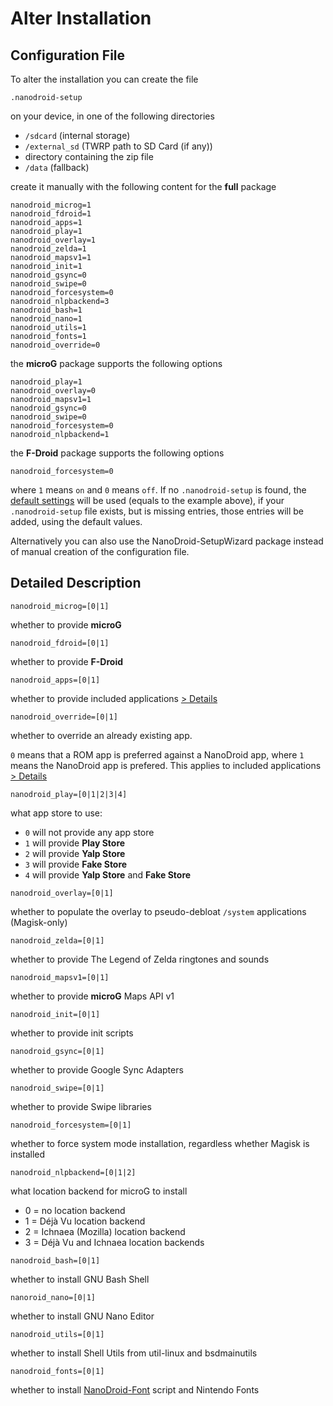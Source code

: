 # Alter Installation

## Configuration File

To alter the installation you can create the file

`.nanodroid-setup`

on your device, in one of the following directories

* `/sdcard` (internal storage)
* `/external_sd` (TWRP path to SD Card (if any))
* directory containing the zip file
* `/data` (fallback)

create it manually with the following content for the **full** package

```
nanodroid_microg=1
nanodroid_fdroid=1
nanodroid_apps=1
nanodroid_play=1
nanodroid_overlay=1
nanodroid_zelda=1
nanodroid_mapsv1=1
nanodroid_init=1
nanodroid_gsync=0
nanodroid_swipe=0
nanodroid_forcesystem=0
nanodroid_nlpbackend=3
nanodroid_bash=1
nanodroid_nano=1
nanodroid_utils=1
nanodroid_fonts=1
nanodroid_override=0
```

the **microG** package supports the following options

```
nanodroid_play=1
nanodroid_overlay=0
nanodroid_mapsv1=1
nanodroid_gsync=0
nanodroid_swipe=0
nanodroid_forcesystem=0
nanodroid_nlpbackend=1
```

the **F-Droid** package supports the following options

```
nanodroid_forcesystem=0
```

where `1` means `on` and `0` means `off`. If no `.nanodroid-setup` is found, the [default settings](.nanodroid-setup) will be used (equals to the example above), if your `.nanodroid-setup` file exists, but is missing entries, those entries will be added, using the default values.

Alternatively you can also use the NanoDroid-SetupWizard package instead of manual creation of the configuration file.

## Detailed Description

`nanodroid_microg=[0|1]`

whether to provide **microG**

`nanodroid_fdroid=[0|1]`

whether to provide **F-Droid**

`nanodroid_apps=[0|1]`

whether to provide included applications [> Details](doc/Applications.md)

`nanodroid_override=[0|1]`

whether to override an already existing app.

`0` means that a ROM app is preferred against a NanoDroid app, where `1` means the NanoDroid app is prefered. This applies to included applications [> Details](doc/Applications.md)

`nanodroid_play=[0|1|2|3|4]`

what app store to use:
* `0` will not provide any app store
* `1` will provide **Play Store**
* `2` will provide **Yalp Store**
* `3` will provide **Fake Store**
* `4` will provide **Yalp Store** and **Fake Store**

`nanodroid_overlay=[0|1]`

whether to populate the overlay to pseudo-debloat `/system` applications (Magisk-only)

`nanodroid_zelda=[0|1]`

whether to provide The Legend of Zelda ringtones and sounds

`nanodroid_mapsv1=[0|1]`

whether to provide **microG** Maps API v1

`nanodroid_init=[0|1]`

whether to provide init scripts

`nanodroid_gsync=[0|1]`

whether to provide Google Sync Adapters

`nanodroid_swipe=[0|1]`

whether to provide Swipe libraries

`nanodroid_forcesystem=[0|1]`

whether to force system mode installation, regardless whether Magisk is installed

`nanodroid_nlpbackend=[0|1|2]`

what location backend for microG to install
* 0 = no location backend
* 1 = Déjà Vu location backend
* 2 = Ichnaea (Mozilla) location backend
* 3 = Déjà Vu and Ichnaea location backends

`nanodroid_bash=[0|1]`

whether to install GNU Bash Shell

`nanoroid_nano=[0|1]`

whether to install GNU Nano Editor

`nanodroid_utils=[0|1]`

whether to install Shell Utils from util-linux and bsdmainutils

`nanodroid_fonts=[0|1]`

whether to install [NanoDroid-Font](NanoDroidFont.md) script and Nintendo Fonts
